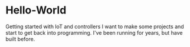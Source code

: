# Hello-World
Getting started with IoT and controllers
I want to make some projects and start to get back into programming.
I've been running for years, but have built before.
